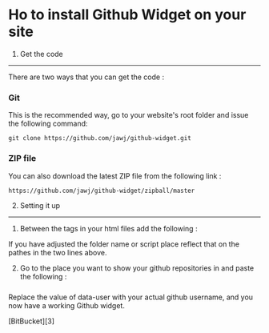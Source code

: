 Ho to install Github Widget on your site
========================================

1) Get the code
----------------

There are two ways that you can get the code :

### Git
This is the recommended way, go to your website's root folder and issue the following command:

    git clone https://github.com/jawj/github-widget.git

### ZIP file
You can also download the latest ZIP file from the following link :

    https://github.com/jawj/github-widget/zipball/master

2) Setting it up
----------------
1. Between the <head> </head> tags in your html files add the following :

    <link href='./github-widget/github-widget.css' media='screen' rel='stylesheet' type='text/css' />
    <script src='./github-widget/github-widget.min.js' type='text/javascript'></script>

If you have adjusted the folder name or script place reflect that on the pathes in the two lines above.

2. Go to the place you want to show your github repositories in and paste the following :

    <div class="github-widget" data-user="username" style="margin-top: 24px;"></div>

Replace the value of data-user with your actual github username, and you now have a working Github widget.

[BitBucket][3]

[1]:  http://shghal.com

